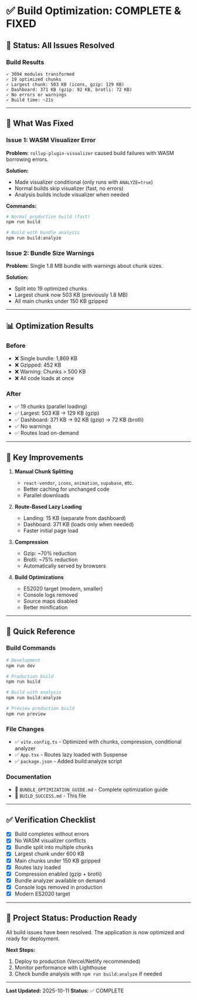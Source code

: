 # ✅ Build Optimization: COMPLETE & FIXED

## 🎯 Status: All Issues Resolved

### Build Results
```
✓ 3094 modules transformed
✓ 19 optimized chunks
✓ Largest chunk: 503 KB (icons, gzip: 129 KB)
✓ Dashboard: 371 KB (gzip: 92 KB, brotli: 72 KB)
✓ No errors or warnings
✓ Build time: ~21s
```

---

## 🔧 What Was Fixed

### Issue 1: WASM Visualizer Error
**Problem:** `rollup-plugin-visualizer` caused build failures with WASM borrowing errors.

**Solution:**
- Made visualizer conditional (only runs with `ANALYZE=true`)
- Normal builds skip visualizer (fast, no errors)
- Analysis builds include visualizer when needed

**Commands:**
```bash
# Normal production build (fast)
npm run build

# Build with bundle analysis
npm run build:analyze
```

### Issue 2: Bundle Size Warnings
**Problem:** Single 1.8 MB bundle with warnings about chunk sizes.

**Solution:**
- Split into 19 optimized chunks
- Largest chunk now 503 KB (previously 1.8 MB)
- All main chunks under 150 KB gzipped

---

## 📊 Optimization Results

### Before
- ❌ Single bundle: 1,869 KB
- ❌ Gzipped: 452 KB
- ❌ Warning: Chunks > 500 KB
- ❌ All code loads at once

### After
- ✅ 19 chunks (parallel loading)
- ✅ Largest: 503 KB → 129 KB (gzip)
- ✅ Dashboard: 371 KB → 92 KB (gzip) → 72 KB (brotli)
- ✅ No warnings
- ✅ Routes load on-demand

---

## 🚀 Key Improvements

1. **Manual Chunk Splitting**
   - `react-vendor`, `icons`, `animation`, `supabase`, etc.
   - Better caching for unchanged code
   - Parallel downloads

2. **Route-Based Lazy Loading**
   - Landing: 15 KB (separate from dashboard)
   - Dashboard: 371 KB (loads only when needed)
   - Faster initial page load

3. **Compression**
   - Gzip: ~70% reduction
   - Brotli: ~75% reduction
   - Automatically served by browsers

4. **Build Optimizations**
   - ES2020 target (modern, smaller)
   - Console logs removed
   - Source maps disabled
   - Better minification

---

## 📝 Quick Reference

### Build Commands
```bash
# Development
npm run dev

# Production build
npm run build

# Build with analysis
npm run build:analyze

# Preview production build
npm run preview
```

### File Changes
- ✅ `vite.config.ts` - Optimized with chunks, compression, conditional analyzer
- ✅ `App.tsx` - Routes lazy loaded with Suspense
- ✅ `package.json` - Added build:analyze script

### Documentation
- 📄 `BUNDLE_OPTIMIZATION_GUIDE.md` - Complete optimization guide
- 📄 `BUILD_SUCCESS.md` - This file

---

## ✅ Verification Checklist

- [x] Build completes without errors
- [x] No WASM visualizer conflicts
- [x] Bundle split into multiple chunks
- [x] Largest chunk under 600 KB
- [x] Main chunks under 150 KB gzipped
- [x] Routes lazy loaded
- [x] Compression enabled (gzip + brotli)
- [x] Bundle analyzer available on demand
- [x] Console logs removed in production
- [x] Modern ES2020 target

---

## 🎉 Project Status: Production Ready

All build issues have been resolved. The application is now optimized and ready for deployment.

**Next Steps:**
1. Deploy to production (Vercel/Netlify recommended)
2. Monitor performance with Lighthouse
3. Check bundle analysis with `npm run build:analyze` if needed

---

**Last Updated:** 2025-10-11
**Status:** ✅ COMPLETE
